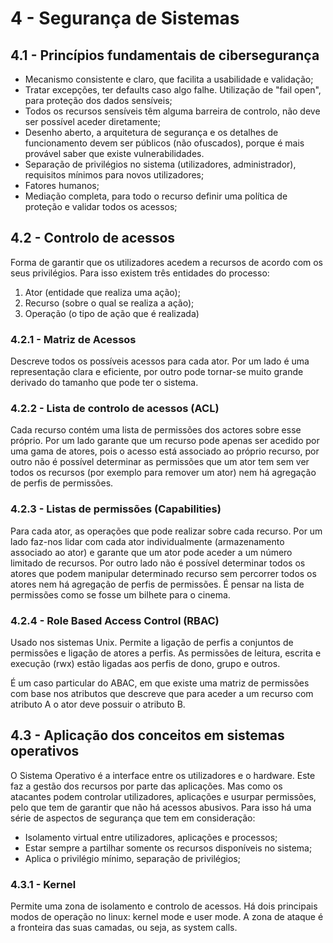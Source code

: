# 4 - Segurança de Sistemas

## 4.1 - Princípios fundamentais de cibersegurança

- Mecanismo consistente e claro, que facilita a usabilidade e validação;
- Tratar excepções, ter defaults caso algo falhe. Utilização de "fail open", para proteção dos dados sensíveis;
- Todos os recursos sensíveis têm alguma barreira de controlo, não deve ser possível aceder diretamente;
- Desenho aberto, a arquitetura de segurança e os detalhes de funcionamento devem ser públicos (não ofuscados), porque é mais provável saber que existe vulnerabilidades.
- Separação de privilégios no sistema (utilizadores, administrador), requisitos mínimos para novos utilizadores;
- Fatores humanos;
- Mediação completa, para todo o recurso definir uma política de proteção e validar todos os acessos;

## 4.2 - Controlo de acessos

Forma de garantir que os utilizadores acedem a recursos de acordo com os seus privilégios. Para isso existem três entidades do processo:

1. Ator (entidade que realiza uma ação);
2. Recurso (sobre o qual se realiza a ação);
3. Operação (o tipo de ação que é realizada)

### 4.2.1 - Matriz de Acessos

Descreve todos os possíveis acessos para cada ator. Por um lado é uma representação clara e eficiente, por outro pode tornar-se muito grande derivado do tamanho que pode ter o sistema.

### 4.2.2 - Lista de controlo de acessos (ACL)

Cada recurso contém uma lista de permissões dos actores sobre esse próprio. Por um lado garante que um recurso pode apenas ser acedido por uma gama de atores, pois o acesso está associado ao próprio recurso, por outro não é possível determinar as permissões que um ator tem sem ver todos os recursos (por exemplo para remover um ator) nem há agregação de perfis de permissões.

### 4.2.3 - Listas de permissões (Capabilities)

Para cada ator, as operações que pode realizar sobre cada recurso. Por um lado faz-nos lidar com cada ator individualmente (armazenamento associado ao ator) e garante que um ator pode aceder a um número limitado de recursos. Por outro lado não é possível determinar todos os atores que podem manipular determinado recurso sem percorrer todos os atores nem há agregação de perfis de permissões. É pensar na lista de permissões como se fosse um bilhete para o cinema.

### 4.2.4 - Role Based Access Control (RBAC)

Usado nos sistemas Unix. Permite a ligação de perfis a conjuntos de permissões e ligação de atores a perfis. As permissões de leitura, escrita e execução (rwx) estão ligadas aos perfis de dono, grupo e outros. 

É um caso particular do ABAC, em que existe uma matriz de permissões com base nos atributos que descreve que para aceder a um recurso com atributo A o ator deve possuir o atributo B.

## 4.3 - Aplicação dos conceitos em sistemas operativos

O Sistema Operativo é a interface entre os utilizadores e o hardware. Este faz a gestão dos recursos por parte das aplicações. Mas como os atacantes podem controlar utilizadores, aplicações e usurpar permissões, pelo que tem de garantir que não há acessos abusivos. Para isso há uma série de aspectos de segurança que tem em consideração:

- Isolamento virtual entre utilizadores, aplicações e processos;
- Estar sempre a partilhar somente os recursos disponíveis no sistema;
- Aplica o privilégio mínimo, separação de privilégios;

### 4.3.1 - Kernel

Permite uma zona de isolamento e controlo de acessos. Há dois principais modos de operação no linux: kernel mode e user mode. A zona de ataque é a fronteira das suas camadas, ou seja, as system calls.